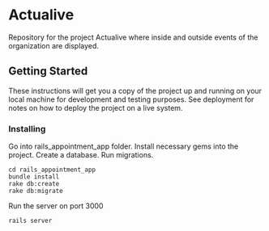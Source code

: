 # Actualive

Repository for the project Actualive where inside and outside events of the organization are displayed.

## Getting Started

These instructions will get you a copy of the project up and running on your local machine for development and testing purposes. See deployment for notes on how to deploy the project on a live system.

### Installing

Go into rails_appointment_app folder.
Install necessary gems into the project.
Create a database.
Run migrations.

```
cd rails_appointment_app
bundle install
rake db:create
rake db:migrate
```

Run the server on port 3000

```
rails server
```


